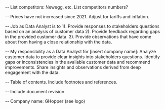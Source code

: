 -- List competitors: Newegg, etc.  List competitors numbers?

-- Prices have not increased since 2021.  Adjust for tariffs and inflation.

-- Job as Data Analyst is to 1). Provide responses to stakeholders questions based on an analysis of customer data 2). Provide feedback regarding gaps in the provided customer data. 3). Provide observations that have come about from having a close relationship with the data.

-- My responsibility as a Data Analyst for [insert company name]:
Analyze customer data to provide clear insights into stakeholders questions.
Identify gaps or inconsistencies in the available customer data and recommend improvements.
Share insights and observations derived from deep engagement with the data.

-- Table of contents. Include footnotes and references. 

-- Include document revision. 

-- Company name:  GHopper (see logo)

